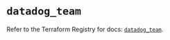 # `datadog_team`

Refer to the Terraform Registry for docs: [`datadog_team`](https://registry.terraform.io/providers/datadog/datadog/3.54.0/docs/resources/team).
